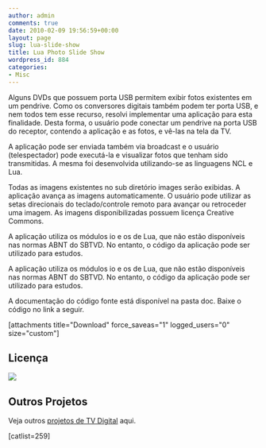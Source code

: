 ```yaml
---
author: admin
comments: true
date: 2010-02-09 19:56:59+00:00
layout: page
slug: lua-slide-show
title: Lua Photo Slide Show
wordpress_id: 884
categories:
- Misc
---
```


Alguns DVDs que possuem porta USB permitem exibir fotos existentes em um pendrive. Como os conversores digitais também podem ter porta USB, e nem todos tem esse recurso, resolvi implementar uma aplicação para esta finalidade. Desta forma, o usuário pode conectar um pendrive na porta USB do receptor, contendo a aplicação e as fotos, e vê-las na tela da TV.

A aplicação pode ser enviada também via broadcast e o usuário (telespectador) pode executá-la e visualizar fotos que tenham sido transmitidas. A mesma foi desenvolvida utilizando-se as linguagens NCL e Lua.

Todas as imagens existentes no sub diretório images serão exibidas. A aplicação avança as imagens automaticamente. O usuário pode utilizar as setas direcionais do teclado/controle remoto para avançar ou retroceder uma imagem. As imagens disponibilizadas possuem licença Creative Commons.


A aplicação utiliza os módulos io e os de Lua, que não estão disponíveis nas normas ABNT do SBTVD. No entanto, o código da aplicação pode ser utilizado para estudos.


A aplicação utiliza os módulos io e os de Lua, que não estão disponíveis nas normas ABNT do SBTVD. No entanto, o código da aplicação pode ser utilizado para estudos.

A documentação do código fonte está disponível na pasta doc. Baixe o código no link a seguir.

[attachments title="Download" force_saveas="1" logged_users="0" size="custom"]


## Licença


[ ![](/files/by-nc-sa.png)
](http://creativecommons.org/licenses/by-nc-sa/2.5/br/)


## Outros Projetos


Veja outros [projetos de TV Digital](http://manoelcampos.com/tvd/) aqui.

[catlist=259]
